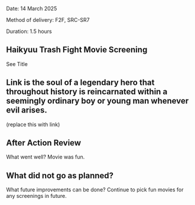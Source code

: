Date: 14 March 2025

Method of delivery: F2F, SRC-SR7

Duration: 1.5 hours

## Haikyuu Trash Fight Movie Screening


See Title

## Link is the soul of a legendary hero that throughout history is reincarnated within a seemingly ordinary boy or young man whenever evil arises.
(replace this with link)


## After Action Review

What went well?
Movie was fun.

What did not go as planned?
-

What future improvements can be done?
Continue to pick fun movies for any screenings in future.
